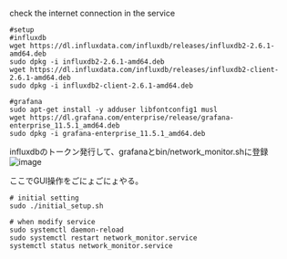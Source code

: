 check the internet connection in the service

```
#setup
#influxdb
wget https://dl.influxdata.com/influxdb/releases/influxdb2-2.6.1-amd64.deb
sudo dpkg -i influxdb2-2.6.1-amd64.deb
wget https://dl.influxdata.com/influxdb/releases/influxdb2-client-2.6.1-amd64.deb
sudo dpkg -i influxdb2-client-2.6.1-amd64.deb

#grafana
sudo apt-get install -y adduser libfontconfig1 musl
wget https://dl.grafana.com/enterprise/release/grafana-enterprise_11.5.1_amd64.deb
sudo dpkg -i grafana-enterprise_11.5.1_amd64.deb

```

influxdbのトークン発行して、grafanaとbin/network_monitor.shに登録
![image](https://github.com/user-attachments/assets/a827fcef-95f0-4b6d-becc-e5833c83bf3a)

ここでGUI操作をごにょごにょやる。

```
# initial setting
sudo ./initial_setup.sh

# when modify service
sudo systemctl daemon-reload
sudo systemctl restart network_monitor.service
systemctl status network_monitor.service
```

